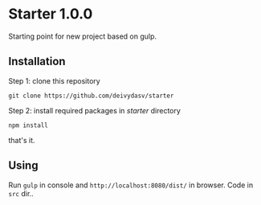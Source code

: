 # Starter 1.0.0
Starting point for new project based on gulp.

## Installation
Step 1: clone this repository
```
git clone https://github.com/deivydasv/starter
```
Step 2: install required packages in *starter* directory
```
npm install
```
that's it.

## Using
Run `gulp` in console and `http://localhost:8080/dist/` in browser. Code in `src` dir..

